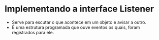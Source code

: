 # Implementando a interface Listener

- Serve para escutar o que acontece em um objeto e avisar a outro.
- É uma estrutura programada que ouve eventos os quais, foram registrados para ele. 
